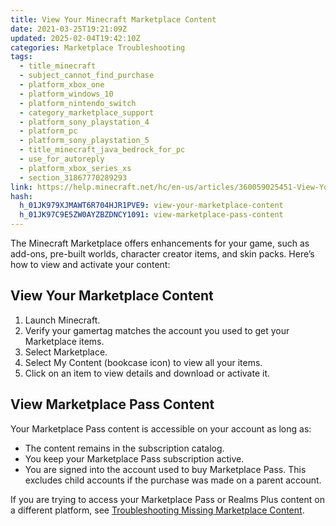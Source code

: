 ```yaml
---
title: View Your Minecraft Marketplace Content
date: 2021-03-25T19:21:09Z
updated: 2025-02-04T19:42:10Z
categories: Marketplace Troubleshooting
tags:
  - title_minecraft
  - subject_cannot_find_purchase
  - platform_xbox_one
  - platform_windows_10
  - platform_nintendo_switch
  - category_marketplace_support
  - platform_sony_playstation_4
  - platform_pc
  - platform_sony_playstation_5
  - title_minecraft_java_bedrock_for_pc
  - use_for_autoreply
  - platform_xbox_series_xs
  - section_31867770289293
link: https://help.minecraft.net/hc/en-us/articles/360059025451-View-Your-Minecraft-Marketplace-Content
hash:
  h_01JK979XJMAWT6R704HJR1PVE9: view-your-marketplace-content
  h_01JK97C9E5ZW0AYZBZDNCY1091: view-marketplace-pass-content
---
```


The Minecraft Marketplace offers enhancements for your game, such as add-ons, pre-built worlds, character creator items, and skin packs. Here’s how to view and activate your content:

## View Your Marketplace Content

1.  Launch Minecraft.
2.  Verify your gamertag matches the account you used to get your Marketplace items.
3.  Select Marketplace.
4.  Select My Content (bookcase icon) to view all your items.
5.  Click on an item to view details and download or activate it. 

## View Marketplace Pass Content

Your Marketplace Pass content is accessible on your account as long as:

- The content remains in the subscription catalog.
- You keep your Marketplace Pass subscription active.
- You are signed into the account used to buy Marketplace Pass. This excludes child accounts if the purchase was made on a parent account.

If you are trying to access your Marketplace Pass or Realms Plus content on a different platform, see [Troubleshooting Missing Marketplace Content](./Troubleshooting-Missing-Marketplace-Content.md).
